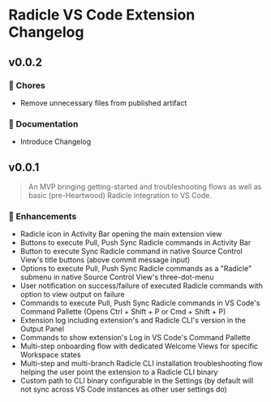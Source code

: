 # Radicle VS Code Extension Changelog

## v0.0.2

### 🏡 Chores

- Remove unnecessary files from published artifact

### 📖 Documentation

- Introduce Changelog

## v0.0.1

> An MVP bringing getting-started and troubleshooting flows as well as basic (pre-Heartwood) Radicle integration to VS Code.

### 🚀 Enhancements

- Radicle icon in Activity Bar opening the main extension view
- Buttons to execute Pull, Push Sync Radicle commands in Activity Bar
- Button to execute Sync Radicle command in native Source Control View's title buttons (above commit message input)
- Options to execute Pull, Push Sync Radicle commands as a "Radicle" submenu in native Source Control View's three-dot-menu
- User notification on success/failure of executed Radicle commands with option to view output on failure
- Commands to execute Pull, Push Sync Radicle commands in VS Code's Command Pallette (Opens Ctrl + Shift + P or Cmd + Shift + P)
- Extension log including extension's and Radicle CLI's version in the Output Panel
- Commands to show extension's Log in VS Code's Command Pallette
- Multi-step onboarding flow with dedicated Welcome Views for specific Workspace states
- Multi-step and multi-branch Radicle CLI installation troubleshooting flow helping the user point the extension to a Radicle CLI binary
- Custom path to CLI binary configurable in the Settings (by default will not sync across VS Code instances as other user settings do)
